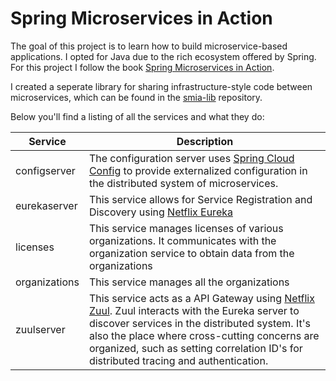 # Spring Microservices in Action

The goal of this project is to learn how to build microservice-based applications. I opted for Java due to the rich ecosystem offered by Spring.
For this project I follow the book [Spring Microservices in Action](https://www.amazon.com/Spring-Microservices-Action-John-Carnell/dp/1617293989).

I created a seperate library for sharing infrastructure-style code between microservices, which can be found in the [smia-lib](https://github.com/melvinkoopmans/smia-lib/) repository.

Below you'll find a listing of all the services and what they do:

| Service | Description  |
|---------|--------------|
| configserver | The configuration server uses [Spring Cloud Config](https://cloud.spring.io/spring-cloud-config/reference/html/) to provide externalized configuration in the distributed system of microservices. |
| eurekaserver | This service allows for Service Registration and Discovery using [Netflix Eureka](https://github.com/Netflix/eureka) |
| licenses | This service manages licenses of various organizations. It communicates with the organization service to obtain data from the organizations |
| organizations | This service manages all the organizations |
| zuulserver | This service acts as a API Gateway using [Netflix Zuul](https://github.com/Netflix/zuul). Zuul interacts with the Eureka server to discover services in the distributed system. It's also the place where cross-cutting concerns are organized, such as setting correlation ID's for distributed tracing and authentication. |

